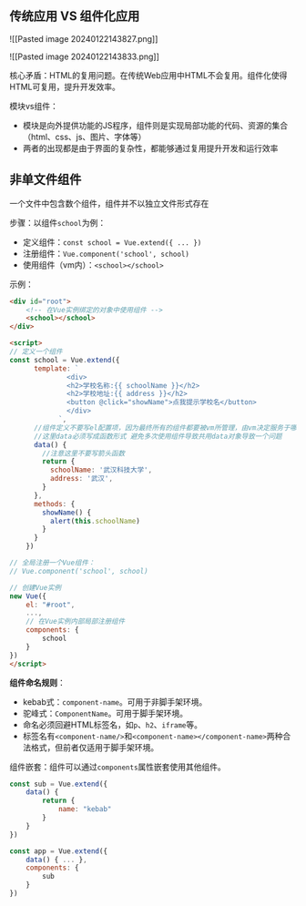 
## 传统应用 VS 组件化应用

![[Pasted image 20240122143827.png]]

![[Pasted image 20240122143833.png]]

核心矛盾：HTML的复用问题。在传统Web应用中HTML不会复用。组件化使得HTML可复用，提升开发效率。

模块vs组件：
- 模块是向外提供功能的JS程序，组件则是实现局部功能的代码、资源的集合（html、css、js、图片、字体等）
- 两者的出现都是由于界面的复杂性，都能够通过复用提升开发和运行效率

## 非单文件组件

一个文件中包含数个组件，组件并不以独立文件形式存在

步骤：以组件`school`为例：
- 定义组件：`const school = Vue.extend({ ... })`
- 注册组件：`Vue.component('school', school)`
- 使用组件（vm内）：`<school></school>`

示例：

```html
<div id="root">
	<!-- 在Vue实例绑定的对象中使用组件 -->
	<school></school>
</div>

<script>
// 定义一个组件
const school = Vue.extend({
      template: `
              <div>
              <h2>学校名称:{{ schoolName }}</h2>
              <h2>学校地址:{{ address }}</h2>
              <button @click="showName">点我提示学校名</button>
              </div>
            `,
      //组件定义不要写el配置项，因为最终所有的组件都要被vm所管理，由vm决定服务于哪个容器
      //这里data必须写成函数形式 避免多次使用组件导致共用data对象导致一个问题
      data() {
        //注意这里不要写箭头函数
        return {
          schoolName: '武汉科技大学',
          address: '武汉',
        }
      },
      methods: {
        showName() {
          alert(this.schoolName)
        }
      }
    })

// 全局注册一个Vue组件：
// Vue.component('school', school)

// 创建Vue实例
new Vue({
	el: "#root",
	...,
	// 在Vue实例内部局部注册组件
	components: {
		school
	}
})
</script>
```

**组件命名规则**：
- kebab式：`component-name`。可用于非脚手架环境。
- 驼峰式：`ComponentName`。可用于脚手架环境。
- 命名必须回避HTML标签名，如`p`、`h2`、`iframe`等。
- 标签名有`<component-name/>`和`<component-name></component-name>`两种合法格式，但前者仅适用于脚手架环境。

组件嵌套：组件可以通过`components`属性嵌套使用其他组件。

```js
const sub = Vue.extend({
	data() {
		return {
			name: "kebab"
		}
	}
})

const app = Vue.extend({
	data() { ... },
	components: {
		sub
	}
})
```